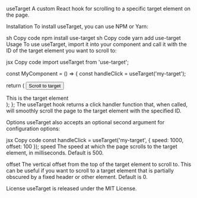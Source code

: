 useTarget
A custom React hook for scrolling to a specific target element on the page.

Installation
To install useTarget, you can use NPM or Yarn:

sh
Copy code
npm install use-target
sh
Copy code
yarn add use-target
Usage
To use useTarget, import it into your component and call it with the ID of the target element you want to scroll to:

jsx
Copy code
import useTarget from 'use-target';

const MyComponent = () => {
  const handleClick = useTarget('my-target');

  return (
    <button onClick={handleClick}>Scroll to target</button>
    <div id="my-target">This is the target element</div>
  );
};
The useTarget hook returns a click handler function that, when called, will smoothly scroll the page to the target element with the specified ID.

Options
useTarget also accepts an optional second argument for configuration options:

jsx
Copy code
const handleClick = useTarget('my-target', { speed: 1000, offset: 100 });
speed
The speed at which the page scrolls to the target element, in milliseconds. Default is 500.

offset
The vertical offset from the top of the target element to scroll to. This can be useful if you want to scroll to a target element that is partially obscured by a fixed header or other element. Default is 0.

License
useTarget is released under the MIT License.